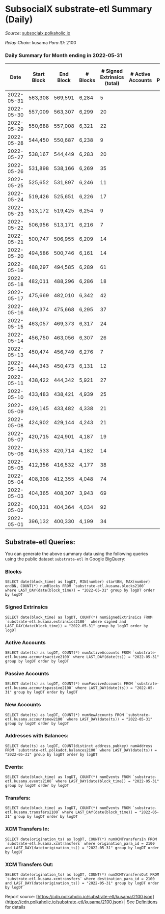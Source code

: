 # SubsocialX substrate-etl Summary (Daily)

_Source_: [subsocialx.polkaholic.io](https://subsocialx.polkaholic.io)

*Relay Chain*: kusama
*Para ID*: 2100



### Daily Summary for Month ending in 2022-05-31


| Date | Start Block | End Block | # Blocks | # Signed Extrinsics (total) | # Active Accounts | # Passive | # New | # Addresses with Balances | # Events | # Transfers | # XCM Transfers In | # XCM Transfers Out | Issues | 
| ---- | ----------- | --------- | -------- | --------------------------- | ----------------- | --------- | ----- | ------------------------- | -------- | ----------- | ------------------ | ------------------- | ------ |
| 2022-05-31 | 563,308 | 569,591 | 6,284 | 5 |  |  |  | 33,745 | 12,584 |   |   |   |  |
| 2022-05-30 | 557,009 | 563,307 | 6,299 | 20 |  |  |  |  | 12,657 |   |   |   |  |
| 2022-05-29 | 550,688 | 557,008 | 6,321 | 22 |  |  |  |  | 12,698 |   |   |   |  |
| 2022-05-28 | 544,450 | 550,687 | 6,238 | 9 |  |  |  |  | 12,506 |   |   |   |  |
| 2022-05-27 | 538,167 | 544,449 | 6,283 | 20 |  |  |  |  | 12,626 |   |   |   |  |
| 2022-05-26 | 531,898 | 538,166 | 6,269 | 35 |  |  |  |  | 12,657 |   |   |   |  |
| 2022-05-25 | 525,652 | 531,897 | 6,246 | 11 |  |  |  |  | 12,517 |   |   |   |  |
| 2022-05-24 | 519,426 | 525,651 | 6,226 | 17 |  |  |  |  | 12,499 |   |   |   |  |
| 2022-05-23 | 513,172 | 519,425 | 6,254 | 9 |  |  |  |  | 12,535 |   |   |   |  |
| 2022-05-22 | 506,956 | 513,171 | 6,216 | 7 |  |  |  |  | 12,450 |   |   |   |  |
| 2022-05-21 | 500,747 | 506,955 | 6,209 | 14 |  |  |  |  | 12,464 |   |   |   |  |
| 2022-05-20 | 494,586 | 500,746 | 6,161 | 14 |  |  |  |  | 12,364 |   |   |   |  |
| 2022-05-19 | 488,297 | 494,585 | 6,289 | 61 |  |  |  |  | 12,759 |   |   |   |  |
| 2022-05-18 | 482,011 | 488,296 | 6,286 | 18 |  |  |  |  | 12,624 |   |   |   |  |
| 2022-05-17 | 475,669 | 482,010 | 6,342 | 42 |  |  |  |  | 12,817 |   |   |   |  |
| 2022-05-16 | 469,374 | 475,668 | 6,295 | 37 |  |  |  |  | 12,700 |   |   |   |  |
| 2022-05-15 | 463,057 | 469,373 | 6,317 | 24 |  |  |  |  | 12,705 |   |   |   |  |
| 2022-05-14 | 456,750 | 463,056 | 6,307 | 26 |  |  |  |  | 12,702 |   |   |   |  |
| 2022-05-13 | 450,474 | 456,749 | 6,276 | 7 |  |  |  |  | 12,569 |   |   |   |  |
| 2022-05-12 | 444,343 | 450,473 | 6,131 | 12 |  |  |  |  | 12,292 |   |   |   |  |
| 2022-05-11 | 438,422 | 444,342 | 5,921 | 27 |  |  |  |  | 11,930 |   |   |   |  |
| 2022-05-10 | 433,483 | 438,421 | 4,939 | 25 |  |  |  |  | 9,951 |   |   |   |  |
| 2022-05-09 | 429,145 | 433,482 | 4,338 | 21 |  |  |  |  | 8,735 |   |   |   |  |
| 2022-05-08 | 424,902 | 429,144 | 4,243 | 21 |  |  |  |  | 8,554 |   |   |   |  |
| 2022-05-07 | 420,715 | 424,901 | 4,187 | 19 |  |  |  |  | 8,428 |   |   |   |  |
| 2022-05-06 | 416,533 | 420,714 | 4,182 | 14 |  |  |  |  | 8,404 |   |   |   |  |
| 2022-05-05 | 412,356 | 416,532 | 4,177 | 38 |  |  |  |  | 8,478 |   |   |   |  |
| 2022-05-04 | 408,308 | 412,355 | 4,048 | 74 |  |  |  |  | 8,334 |   |   |   |  |
| 2022-05-03 | 404,365 | 408,307 | 3,943 | 69 |  |  |  |  | 8,118 |   |   |   |  |
| 2022-05-02 | 400,331 | 404,364 | 4,034 | 92 |  |  |  |  | 8,382 |   |   |   |  |
| 2022-05-01 | 396,132 | 400,330 | 4,199 | 34 |  |  |  |  | 8,501 |   |   |   |  |

## Substrate-etl Queries:
You can generate the above summary data using the following queries using the public dataset `substrate-etl` in Google BigQuery:


### Blocks
```
SELECT date(block_time) as logDT, MIN(number) startBN, MAX(number) endBN, COUNT(*) numBlocks FROM `substrate-etl.kusama.blocks2100`  where LAST_DAY(date(block_time)) = "2022-05-31" group by logDT order by logDT
```


### Signed Extrinsics
```
SELECT date(block_time) as logDT, COUNT(*) numSignedExtrinsics FROM `substrate-etl.kusama.extrinsics2100`  where signed and LAST_DAY(date(block_time)) = "2022-05-31" group by logDT order by logDT
```


### Active Accounts
```
SELECT date(ts) as logDT, COUNT(*) numActiveAccounts FROM `substrate-etl.kusama.accountsactive2100` where LAST_DAY(date(ts)) = "2022-05-31" group by logDT order by logDT
```


### Passive Accounts
```
SELECT date(ts) as logDT, COUNT(*) numPassiveAccounts FROM `substrate-etl.kusama.accountspassive2100` where LAST_DAY(date(ts)) = "2022-05-31" group by logDT order by logDT
```


### New Accounts
```
SELECT date(ts) as logDT, COUNT(*) numNewAccounts FROM `substrate-etl.kusama.accountsnew2100` where LAST_DAY(date(ts)) = "2022-05-31" group by logDT order by logDT
```


### Addresses with Balances:
```
SELECT date(ts) as logDT, COUNT(distinct address_pubkey) numAddress FROM `substrate-etl.polkadot.balances2100` where LAST_DAY(date(ts)) = "2022-05-31" group by logDT order by logDT
```


### Events:
```
SELECT date(block_time) as logDT, COUNT(*) numEvents FROM `substrate-etl.kusama.events2100` where LAST_DAY(date(block_time)) = "2022-05-31" group by logDT order by logDT
```


### Transfers:
```
SELECT date(block_time) as logDT, COUNT(*) numEvents FROM `substrate-etl.kusama.transfers2100` where LAST_DAY(date(block_time)) = "2022-05-31" group by logDT order by logDT
```


### XCM Transfers In:
```
SELECT date(origination_ts) as logDT, COUNT(*) numXCMTransfersIn FROM `substrate-etl.kusama.xcmtransfers` where origination_para_id = 2100 and LAST_DAY(date(origination_ts)) = "2022-05-31" group by logDT order by logDT
```


### XCM Transfers Out:
```
SELECT date(origination_ts) as logDT, COUNT(*) numXCMTransfersOut FROM `substrate-etl.kusama.xcmtransfers` where destination_para_id = 2100 and LAST_DAY(date(origination_ts)) = "2022-05-31" group by logDT order by logDT
```



Report source: [https://cdn.polkaholic.io/substrate-etl/kusama/2100.json](https://cdn.polkaholic.io/substrate-etl/kusama/2100.json) | See [Definitions](/DEFINITIONS.md) for details
